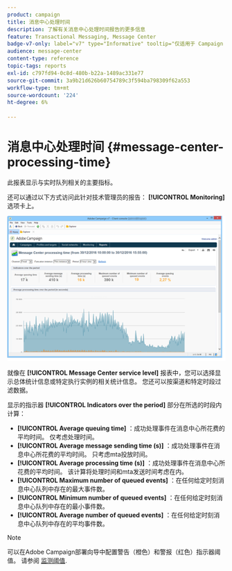 ```yaml
---
product: campaign
title: 消息中心处理时间
description: 了解有关消息中心处理时间报告的更多信息
feature: Transactional Messaging, Message Center
badge-v7-only: label="v7" type="Informative" tooltip="仅适用于 Campaign Classic v7"
audience: message-center
content-type: reference
topic-tags: reports
exl-id: c797fd94-0c8d-480b-b22a-1489ac331e77
source-git-commit: 3a9b21d626b60754789c3f594ba798309f62a553
workflow-type: tm+mt
source-wordcount: '224'
ht-degree: 6%

---
```


# 消息中心处理时间 {#message-center-processing-time}



此报表显示与实时队列相关的主要指标。

还可以通过以下方式访问此针对技术管理员的报告： **[!UICONTROL Monitoring]** 选项卡上。

![](assets/mc_reports_2.png)

就像在 **[!UICONTROL Message Center service level]** 报表中，您可以选择显示总体统计信息或特定执行实例的相关统计信息。 您还可以按渠道和特定时段过滤数据。

显示的指示器 **[!UICONTROL Indicators over the period]** 部分在所选的时段内计算：

* **[!UICONTROL Average queuing time]** ：成功处理事件在消息中心所花费的平均时间。 仅考虑处理时间。
* **[!UICONTROL Average message sending time (s)]** ：成功处理事件在消息中心所花费的平均时间。 只考虑mta投放时间。
* **[!UICONTROL Average processing time (s)]** ：成功处理事件在消息中心所花费的平均时间。 该计算将处理时间和mta发送时间考虑在内。
* **[!UICONTROL Maximum number of queued events]** ：在任何给定时刻消息中心队列中存在的最大事件数。
* **[!UICONTROL Minimum number of queued events]** ：在任何给定时刻消息中心队列中存在的最小事件数。
* **[!UICONTROL Average number of queued events]** ：在任何给定时刻消息中心队列中存在的平均事件数。

>[!NOTE]
>
>可以在Adobe Campaign部署向导中配置警告（橙色）和警报（红色）指示器阈值。 请参阅 [监测阈值](../../message-center/using/additional-configurations.md#monitoring-thresholds).
